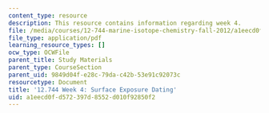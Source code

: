 ```yaml
---
content_type: resource
description: This resource contains information regarding week 4.
file: /media/courses/12-744-marine-isotope-chemistry-fall-2012/a1eecd0fd572397d8552d010f92850f2_MIT12_744F12_Week4.pdf
file_type: application/pdf
learning_resource_types: []
ocw_type: OCWFile
parent_title: Study Materials
parent_type: CourseSection
parent_uid: 9849d04f-e28c-79da-c42b-53e91c92073c
resourcetype: Document
title: '12.744 Week 4: Surface Exposure Dating'
uid: a1eecd0f-d572-397d-8552-d010f92850f2
---
```

